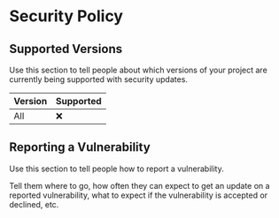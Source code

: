 # Security Policy

## Supported Versions

Use this section to tell people about which versions of your project are
currently being supported with security updates.

| Version | Supported     |
| ------- | ------------- |
|  All    | :x:           |


## Reporting a Vulnerability

Use this section to tell people how to report a vulnerability.

Tell them where to go, how often they can expect to get an update on a
reported vulnerability, what to expect if the vulnerability is accepted or
declined, etc.
